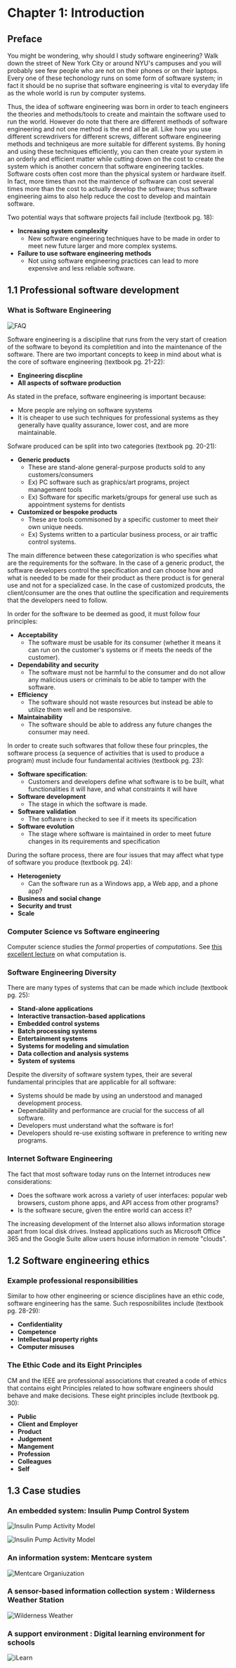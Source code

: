 # Chapter 1: Introduction

## Preface 

You might be wondering, why should I study software engineering? Walk down the
street of New York City or around NYU's campuses and you will probably see few
people who are not on their phones or on their laptops. Every one of these
techonology runs on some form of software system; in fact it should be no
suprise that software engineering is vital to everyday life as the whole world
is run by computer systems. 

Thus, the idea of software engineering was born in order to teach engineers the
theories and methods/tools to create and maintain the software used to run the
world. However do note that there are different methods of software engineering
and not one method is the end all be all. Like how you use different
screwdrivers for different screws, different software engineering methods and
techniqeus are more suitable for different systems. By honing and using these
techniques efficiently, you can then create your system in an orderly and
efficient matter while cutting down on the cost to create the system which is
another concern that software engineering tackles. Software costs often cost
more than the physical system or hardware itself. In fact, more times than not
the maintence of software can cost several times more than the cost to actually
develop the software; thus software engineering aims to also help reduce the
cost to develop and maintain software. 

Two potential ways that software projects fail include (textbook pg. 18): 
* **Increasing system complexity**
  * New software engineering techniques have to be made in order to meet new future larger and more complex systems.
* **Failure to use software engineering methods**
  * Not using software engineering practices can lead to more expensive and less reliable software. 



## 1.1 Professional software development



### What is Software Engineering 

![FAQ](../images/chap/1.1_faq.png)

Software engineering is a discipline that runs from the very start of
creation of the software to beyond its completition and into the maintenance
of the software. There are two important concepts to keep in mind about what is
the core of software engineering (textbook pg. 21-22):

* **Engineering discpline**
* **All aspects of software production**

As stated in the preface, software engineering is important because: 
* More people are relying on software syystems 
* It is cheaper to use such techniques for professional systems as they generally
have quality assurance, lower cost, and are more maintainable.


Sofware produced can be split into two categories (textbook pg. 20-21):

* **Generic products**
  * These are stand-alone general-purpose products sold to any customers/consumers 
  * Ex) PC software such as graphics/art programs, project management tools
  * Ex) Software for specific markets/groups for general use such as appointment systems for dentists
* **Customized or bespoke products**
  * These are tools commisoned by a specific customer to meet their own unique
  needs.
  * Ex) Systems written to a particular business process, or air traffic
  control systems.

The main difference between these categorization is who specifies what are the
requirements for the software. 
In the case of a generic product, the software developers
control the specification and can choose how and what is needed to be made for
their product as there product is for general use and not for a specialized case. 
In the case of customized prodcuts, the client/consumer are
the ones that outline the specification and requirements that the developers
need to follow. 

In order for the software to be deemed as good, it must follow four principles: 

* **Acceptability**
  * The software must be usable for its consumer (whether it means it can run
  on the customer's systems or if meets the needs of the customer).
* **Dependability and security**
  * The software must not be harmful to the consumer and do not allow any malicious users or criminals to be able to tamper with the software.
* **Efficiency**
  * The software should not waste resources but instead be able to utilize them well and be responsive.
* **Maintainability**
  * The software should be able to address any future changes the consumer may need. 

In order to create such softwares that follow these four princples, the
software process (a sequence of activities that is used to produce a program)
must include four fundamental acitivies (textbook pg. 23): 

* **Software specification**:
  * Customers and developers define what software is to be built, what
  functionalities it will have, and what constraints it will have
* **Software development**
  * The stage in which the software is made.
* **Software validation**
  * The softawre is checked to see if it meets its specification
* **Software evolution**
  * The stage where software is maintained in order to meet future changes in its requirements and specification

During the softare process, there are four issues that may affect what type of software you produce (textbook pg. 24):

* **Heterogeniety**
  * Can the software run as a Windows app, a Web app, and a phone app?
* **Business and social change**
* **Security and trust**
* **Scale**

### Computer Science vs Software engineering

Computer science studies the *formal* properties of *computations*.
See [this excellent lecture](https://youtu.be/fpZ_rviHEAo) on what computation
is.


### Software Engineering Diversity

There are many types of systems that can be made which include (textbook pg. 25):
* **Stand-alone applications**
* **Interactive transaction-based applications**
* **Embedded control systems**
* **Batch processing systems**
* **Entertainment systems**
* **Systems for modeling and simulation**
* **Data collection and analysis systems**
* **System of systems**

Despite the diversity of software system types, their are several fundamental
principles that are applicable for all software:

* Systems should be made by using an understood and managed development process.
* Dependability and performance are crucial for the success of all software.
* Developers must understand what the software is for!
* Developers should re-use existing software in preference to writing new programs.

### Internet Software Engineering 

The fact that most software today runs on the Internet introduces new
considerations:

- Does the software work across a variety of user interfaces: popular web
browsers, custom phone apps, and API access from other programs?
- Is the software secure, given the entire world can access it?

The increasing development of the Internet also allows information storage
apart from local disk drives.
Instead applications such as Microsoft Office 365 and the Google Suite allow users house 
information in remote "clouds". 


## 1.2 Software engineering ethics


### Example professional responsibilities

Similar to how other engineering or science disciplines have an ethic code, 
software engineering has the same. Such resposnibilites include (textbook pg. 28-29):
* **Confidentiality**
* **Competence**
* **Intellectual property rights**
* **Computer misuses**


### The Ethic Code and its Eight Principles 

CM and the IEEE are professional associations that created a code of ethics that contains 
eight Principles related to how software engineers should behave and make decisions. 
These eight principles include (textbook pg. 30):
* **Public**
* **Client and Employer**
* **Product**
* **Judgement**
* **Mangement**
* **Profession**
* **Colleagues**
* **Self**

## 1.3 Case studies


### An embedded system: Insulin Pump Control System

![Insulin Pump Activity Model](../images/chap/1.4_insulin_pump.png)

![Insulin Pump Activity Model](../images/chap/1.5_activity_model.png)


### An information system: Mentcare system

![Mentcare Organiuzation](../images/chap/1.6_mentcare_organization.png)


### A sensor-based information collection system : Wilderness Weather Station

![Wilderness Weather](../images/chap/1.7_weather_station_environment.png)


### A support environment : Digital learning environment for schools

![iLearn](../images/chap/1.8_iLearn_system_architecture.png)

